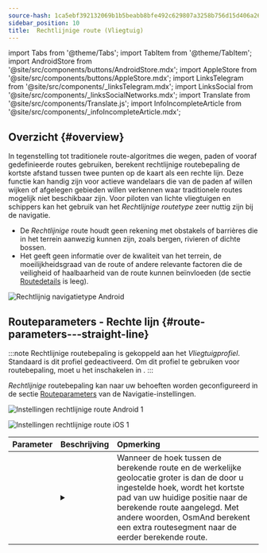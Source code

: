 ```yaml
---
source-hash: 1ca5ebf392132069b1b5beabb8bfe492c629807a3258b756d15d406a2613de59
sidebar_position: 10
title:  Rechtlijnige route (Vliegtuig)
---
```

import Tabs from '@theme/Tabs';
import TabItem from '@theme/TabItem';
import AndroidStore from '@site/src/components/buttons/AndroidStore.mdx';
import AppleStore from '@site/src/components/buttons/AppleStore.mdx';
import LinksTelegram from '@site/src/components/_linksTelegram.mdx';
import LinksSocial from '@site/src/components/_linksSocialNetworks.mdx';
import Translate from '@site/src/components/Translate.js';
import InfoIncompleteArticle from '@site/src/components/_infoIncompleteArticle.mdx';


<InfoIncompleteArticle/>


## Overzicht {#overview}

In tegenstelling tot traditionele route-algoritmes die wegen, paden of vooraf gedefinieerde routes gebruiken, berekent rechtlijnige routebepaling de kortste afstand tussen twee punten op de kaart als een rechte lijn. Deze functie kan handig zijn voor actieve wandelaars die van de paden af willen wijken of afgelegen gebieden willen verkennen waar traditionele routes mogelijk niet beschikbaar zijn. Voor piloten van lichte vliegtuigen en schippers kan het gebruik van het *Rechtlijnige routetype* zeer nuttig zijn bij de navigatie.

<!-- ![Straight line Navigation example Android 1](@site/static/img/navigation/routing/straight_line_routing_andr_1.png) ![Straight line Navigation example Android 1](@site/static/img/navigation/routing/straight_line_routing_andr_2.png)  -->

- De *Rechtlijnige* route houdt geen rekening met obstakels of barrières die in het terrein aanwezig kunnen zijn, zoals bergen, rivieren of dichte bossen.
- Het geeft geen informatie over de kwaliteit van het terrein, de moeilijkheidsgraad van de route of andere relevante factoren die de veiligheid of haalbaarheid van de route kunnen beïnvloeden (de sectie [Routedetails](../setup/route-details.md) is leeg).

![Rechtlijnig navigatietype Android](@site/static/img/navigation/routing/straight_line_routing_andr.png)


## Routeparameters - Rechte lijn {#route-parameters---straight-line}

:::note
Rechtlijnige routebepaling is gekoppeld aan het *Vliegtuigprofiel*. Standaard is dit profiel gedeactiveerd. Om dit profiel te gebruiken voor routebepaling, moet u het inschakelen in *<Translate android="true" ids="shared_string_menu,shared_string_settings,application_profiles"/>*.
:::

*Rechtlijnige* routebepaling kan naar uw behoeften worden geconfigureerd in de sectie [Routeparameters](../guidance/navigation-settings.md#route-parameters) van de Navigatie-instellingen.

<Tabs groupId="operating-systems" queryString="current-os">

<TabItem value="android" label="Android">

![Instellingen rechtlijnige route Android 1](@site/static/img/navigation/routing/aircraft_routing_andr.png)

</TabItem>

<TabItem value="ios" label="iOS">

![Instellingen rechtlijnige route iOS 1](@site/static/img/navigation/routing/straight_line_ios.png)

</TabItem>

</Tabs>

| Parameter | Beschrijving | Opmerking |
|:------------|:---------------|:---------------|
| *<Translate android="true" ids="recalc_angle_dialog_title"/>* |  <details><summary> <Translate android="true" ids="recalc_angle_dialog_descr"/>  </summary>![Herberekening rechte lijn Android](@site/static/img/navigation/routing/straight_line_recalculation_andr.png) </details>  | Wanneer de hoek tussen de berekende route en de werkelijke geolocatie groter is dan de door u ingestelde hoek, wordt het kortste pad van uw huidige positie naar de berekende route aangelegd. Met andere woorden, OsmAnd berekent een extra routesegment naar de eerder berekende route. |